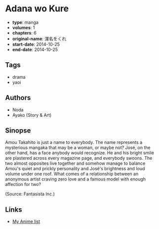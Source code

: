 # Adana wo Kure

-   **type**: manga
-   **volumes**: 1
-   **chapters**: 6
-   **original-name**: 渾名をくれ
-   **start-date**: 2014-10-25
-   **end-date**: 2014-10-25

## Tags

-   drama
-   yaoi

## Authors

-   Noda
-   Ayako (Story & Art)

## Sinopse

Amou Takahito is just a name to everybody. The name represents a mysterious mangaka that may be a woman, or maybe not? José, on the other hand, has a face anybody would recognize. He and his bright smile are plastered across every magazine page, and everybody swoons. The two almost opposites live together and somehow manage to balance Amou's quiet and prickly personality and José's brightness and loud volume under one roof. What comes of a relationship between an anonymous artist craving zero love and a famous model with enough affection for two?

(Source: Fantasista Inc.)

## Links

-   [My Anime list](https://myanimelist.net/manga/133326/Adana_wo_Kure)

